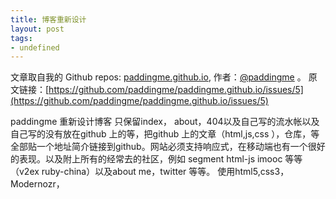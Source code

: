 ```yaml
---
title: 博客重新设计
layout: post
tags:
- undefined
---
```



 文章取自我的 Github  repos: [paddingme.github.io](https://github.com/paddingme/paddingme.github.io), 作者：[@paddingme](http://padding.me/about.html) 。
原文链接：[https://github.com/paddingme/paddingme.github.io/issues/5](https://github.com/paddingme/paddingme.github.io/issues/5)

paddingme 重新设计博客
只保留index， about，404以及自己写的流水帐以及自己写的没有放在github 上的等，把github 上的文章（html,js,css ），仓库，等全部贴一个地址简介链接到github。网站必须支持响应式，在移动端也有一个很好的表现。以及附上所有的经常去的社区，例如 segment html-js imooc 等等（v2ex ruby-china）以及about me，twitter 等等。
使用html5,css3，Modernozr，